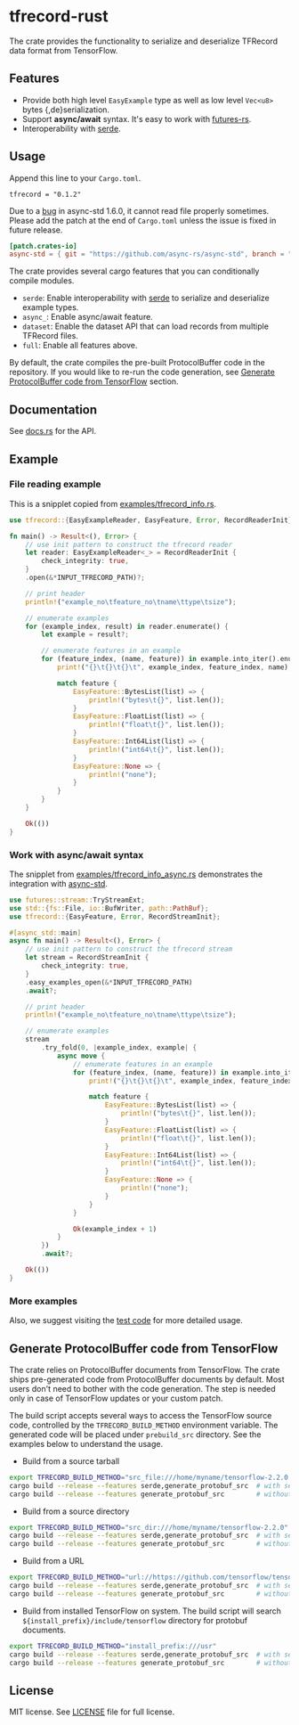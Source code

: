 # tfrecord-rust

The crate provides the functionality to serialize and deserialize TFRecord data format from TensorFlow.

## Features

- Provide both high level `EasyExample` type as well as low level `Vec<u8>` bytes {,de}serialization.
- Support **async/await** syntax. It's easy to work with [futures-rs](https://github.com/rust-lang/futures-rs).
- Interoperability with [serde](https://github.com/serde-rs/serde).

## Usage

Append this line to your `Cargo.toml`.

```
tfrecord = "0.1.2"
```

Due to a [bug](https://github.com/async-rs/async-std/pull/802) in async-std 1.6.0, it cannot read file properly sometimes. Please add the patch at the end of `Cargo.toml` unless the issue is fixed in future release.

```toml
[patch.crates-io]
async-std = { git = "https://github.com/async-rs/async-std", branch = "master" }

```

The crate provides several cargo features that you can conditionally compile modules.

- `serde`: Enable interoperability with [serde](https://github.com/serde-rs/serde) to serialize and deserialize example types.
- `async_`: Enable async/await feature.
- `dataset`: Enable the dataset API that can load records from multiple TFRecord files.
- `full`: Enable all features above.

By default, the crate compiles the pre-built ProtocolBuffer code in the repository. If you would like to re-run the code generation, see [Generate ProtocolBuffer code from TensorFlow](#generate-protocolbuffer-code-from-tensorflow) section.

## Documentation

See [docs.rs](https://docs.rs/tfrecord/) for the API.

## Example

### File reading example

This is a snipplet copied from [examples/tfrecord\_info.rs](examples/tfrecord_info.rs).

```rust
use tfrecord::{EasyExampleReader, EasyFeature, Error, RecordReaderInit};

fn main() -> Result<(), Error> {
    // use init pattern to construct the tfrecord reader
    let reader: EasyExampleReader<_> = RecordReaderInit {
        check_integrity: true,
    }
    .open(&*INPUT_TFRECORD_PATH)?;

    // print header
    println!("example_no\tfeature_no\tname\ttype\tsize");

    // enumerate examples
    for (example_index, result) in reader.enumerate() {
        let example = result?;

        // enumerate features in an example
        for (feature_index, (name, feature)) in example.into_iter().enumerate() {
            print!("{}\t{}\t{}\t", example_index, feature_index, name);

            match feature {
                EasyFeature::BytesList(list) => {
                    println!("bytes\t{}", list.len());
                }
                EasyFeature::FloatList(list) => {
                    println!("float\t{}", list.len());
                }
                EasyFeature::Int64List(list) => {
                    println!("int64\t{}", list.len());
                }
                EasyFeature::None => {
                    println!("none");
                }
            }
        }
    }

    Ok(())
}
```

### Work with async/await syntax

The snipplet from [examples/tfrecord\_info\_async.rs](examples/tfrecord_info_async.rs) demonstrates the integration with [async-std](https://github.com/async-rs/async-std).

```rust
use futures::stream::TryStreamExt;
use std::{fs::File, io::BufWriter, path::PathBuf};
use tfrecord::{EasyFeature, Error, RecordStreamInit};

#[async_std::main]
async fn main() -> Result<(), Error> {
    // use init pattern to construct the tfrecord stream
    let stream = RecordStreamInit {
        check_integrity: true,
    }
    .easy_examples_open(&*INPUT_TFRECORD_PATH)
    .await?;

    // print header
    println!("example_no\tfeature_no\tname\ttype\tsize");

    // enumerate examples
    stream
        .try_fold(0, |example_index, example| {
            async move {
                // enumerate features in an example
                for (feature_index, (name, feature)) in example.into_iter().enumerate() {
                    print!("{}\t{}\t{}\t", example_index, feature_index, name);

                    match feature {
                        EasyFeature::BytesList(list) => {
                            println!("bytes\t{}", list.len());
                        }
                        EasyFeature::FloatList(list) => {
                            println!("float\t{}", list.len());
                        }
                        EasyFeature::Int64List(list) => {
                            println!("int64\t{}", list.len());
                        }
                        EasyFeature::None => {
                            println!("none");
                        }
                    }
                }

                Ok(example_index + 1)
            }
        })
        .await?;

    Ok(())
}
```

### More examples

Also, we suggest visiting the [test code](tests) for more detailed usage.


## Generate ProtocolBuffer code from TensorFlow

The crate relies on ProtocolBuffer documents from TensorFlow. The crate ships pre-generated code from ProtocolBuffer documents by default. Most users don't need to bother with the code generation. The step is needed only in case of TensorFlow updates or your custom patch.

The build script accepts several ways to access the TensorFlow source code, controlled by the `TFRECORD_BUILD_METHOD` environment variable. The generated code will be placed under `prebuild_src` directory. See the examples below to understand the usage.

- Build from a source tarball

```sh
export TFRECORD_BUILD_METHOD="src_file:///home/myname/tensorflow-2.2.0.tar.gz"
cargo build --release --features serde,generate_protobuf_src  # with serde
cargo build --release --features generate_protobuf_src        # without serde
```

- Build from a source directory

```sh
export TFRECORD_BUILD_METHOD="src_dir:///home/myname/tensorflow-2.2.0"
cargo build --release --features serde,generate_protobuf_src  # with serde
cargo build --release --features generate_protobuf_src        # without serde
```

- Build from a URL

```sh
export TFRECORD_BUILD_METHOD="url://https://github.com/tensorflow/tensorflow/archive/v2.2.0.tar.gz"
cargo build --release --features serde,generate_protobuf_src  # with serde
cargo build --release --features generate_protobuf_src        # without serde
```

- Build from installed TensorFlow on system. The build script will search `${install_prefix}/include/tensorflow` directory for protobuf documents.

```sh
export TFRECORD_BUILD_METHOD="install_prefix:///usr"
cargo build --release --features serde,generate_protobuf_src  # with serde
cargo build --release --features generate_protobuf_src        # without serde
```

## License

MIT license. See [LICENSE](LICENSE) file for full license.
